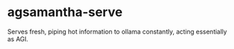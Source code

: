 # agsamantha-serve
Serves fresh, piping hot information to ollama constantly, acting essentially as AGI.
